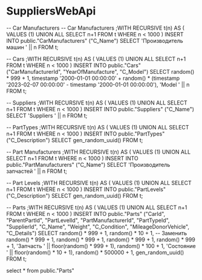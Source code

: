 # SuppliersWebApi
-- Car Manufacturers
-- Car Manufacturers
;WITH RECURSIVE t(n) AS ( VALUES (1) UNION ALL SELECT n+1 FROM t WHERE n < 1000 ) INSERT INTO public."CarManufacturers" ("C_Name") SELECT 'Производитель машин ' || n FROM t;

-- Cars
;WITH RECURSIVE t(n) AS ( VALUES (1) UNION ALL SELECT n+1 FROM t WHERE n < 1000 ) INSERT INTO public."Cars" ("CarManufacturerId", "YearOfManufacture", "C_Model") SELECT random() * 999 + 1, timestamp '2000-01-01 00:00:00' + random() * (timestamp '2023-02-07 00:00:00' - timestamp '2000-01-01 00:00:00'), 'Model ' || n FROM t;

-- Suppliers
;WITH RECURSIVE t(n) AS ( VALUES (1) UNION ALL SELECT n+1 FROM t WHERE n < 1000 ) INSERT INTO public."Suppliers" ("C_Name") SELECT 'Suppliers ' || n FROM t;

-- PartTypes
;WITH RECURSIVE t(n) AS ( VALUES (1) UNION ALL SELECT n+1 FROM t WHERE n < 1000 ) INSERT INTO public."PartTypes" ("C_Description") SELECT gen_random_uuid() FROM t;

-- Part Manufacturers
;WITH RECURSIVE t(n) AS ( VALUES (1) UNION ALL SELECT n+1 FROM t WHERE n < 1000 ) INSERT INTO public."PartManufacturers" ("C_Name") SELECT 'Производитель запчастей ' || n FROM t;

-- Part Levels
;WITH RECURSIVE t(n) AS ( VALUES (1) UNION ALL SELECT n+1 FROM t WHERE n < 1000 ) INSERT INTO public."PartLevels" ("C_Description") SELECT gen_random_uuid() FROM t;

-- Parts 
;WITH RECURSIVE t(n) AS
(
	VALUES (1)
	UNION ALL
	SELECT n+1 FROM t WHERE n < 1000
)
	INSERT INTO
		public."Parts"
		("CarId",
		 "ParentPartId",
		 "PartLevelId",
		 "PartManufacturerId",
		 "PartTypeId",
		 "SupplierId",
		 "C_Name",
		 "Weight",
		 "C_Condition",
		 "MileageDonorVehicle",
		 "C_Details")
	SELECT 
		random() * 999 + 1,	
		random() * 10 + 1, -- Заменить
		random() * 999 + 1,
		random() * 999 + 1,
		random() * 999 + 1,
		random() * 999 + 1,
		'Запчасть ' || floor(random() * 999 + 1),
		random() * 100 + 1,
		'Состояние ' || floor(random() * 10 + 1),
		random() * 500000 + 1,
		gen_random_uuid()
	FROM t;

select * from public."Parts"

